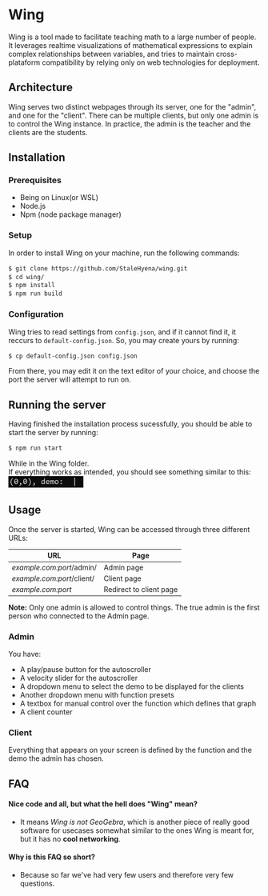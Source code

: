 # Wing
Wing is a tool made to facilitate teaching math to a large number of people.
It leverages realtime visualizations of mathematical expressions to explain complex
relationships between variables, and tries to maintain cross-plataform compatibility
by relying only on web technologies for deployment.

## Architecture
Wing serves two distinct webpages through its server, one for the "admin",
and one for the "client". There can be multiple clients, but only one admin is to
control the Wing instance.
In practice, the admin is the teacher and the clients are the students.

## Installation
### Prerequisites
* Being on Linux(or WSL)
* Node.js
* Npm (node package manager)
### Setup
In order to install Wing on your machine, run the following commands:
```bash
$ git clone https://github.com/StaleHyena/wing.git
$ cd wing/
$ npm install
$ npm run build
```
### Configuration
Wing tries to read settings from ``config.json``, and if it cannot find it, it reccurs to ``default-config.json``.
So, you may create yours by running:
```bash
$ cp default-config.json config.json
```
From there, you may edit it on the text editor of your choice, and choose the port the server will attempt to run on.
## Running the server
Having finished the installation process sucessfully, you should be able to start the server by running:
```bash
$ npm run start
```
While in the Wing folder.<br/>
If everything works as intended, you should see something similar to this:
<img src="https://github.com/StaleHyena/wing/blob/readme-dev/assets/server_start.gif" width="150" height="23"><br/>

## Usage
Once the server is started, Wing can be accessed through three different URLs:<br/>

URL | Page
--- | ---
_example.com:port_/admin/ | Admin page
_example.com:port_/client/ | Client page
_example.com:port_ | Redirect to client page<br/>

**Note:** Only one admin is allowed to control things. The true admin is the first person who connected to the Admin page.
### Admin
You have:<br/>
* A play/pause button for the autoscroller
* A velocity slider for the autoscroller
* A dropdown menu to select the demo to be displayed for the clients
* Another dropdown menu with function presets
* A textbox for manual control over the function which defines that graph
* A client counter
### Client
Everything that appears on your screen is defined by the function and the demo the admin has chosen.
## FAQ
#### Nice code and all, but what the hell does "Wing" mean?
* It means _Wing is not GeoGebra_, which is another piece of really good software for usecases somewhat similar to the ones Wing is meant for, but it has no **cool networking**.
#### Why is this FAQ so short?
* Because so far we've had very few users and therefore very few questions.
